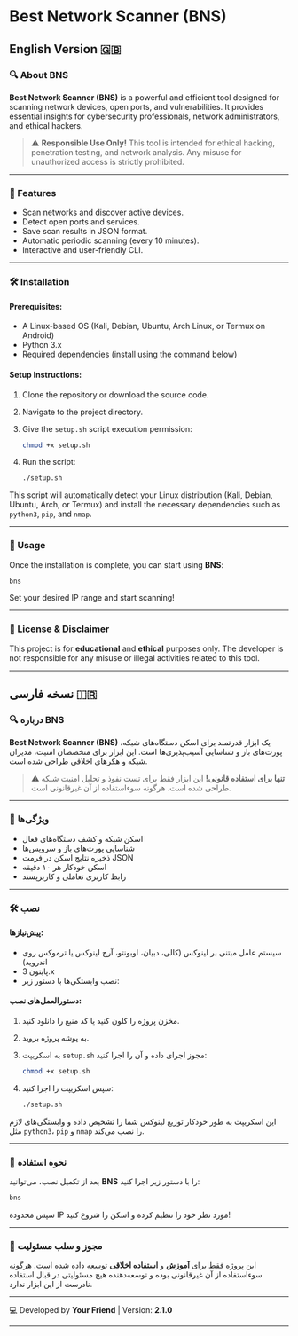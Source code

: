 # Best Network Scanner (BNS)

## English Version 🇬🇧

### 🔍 About BNS
**Best Network Scanner (BNS)** is a powerful and efficient tool designed for scanning network devices, open ports, and vulnerabilities. It provides essential insights for cybersecurity professionals, network administrators, and ethical hackers.

> ⚠️ **Responsible Use Only!** This tool is intended for ethical hacking, penetration testing, and network analysis. Any misuse for unauthorized access is strictly prohibited.

---

### 🚀 Features
- Scan networks and discover active devices.
- Detect open ports and services.
- Save scan results in JSON format.
- Automatic periodic scanning (every 10 minutes).
- Interactive and user-friendly CLI.

---

### 🛠 Installation

#### Prerequisites:
- A Linux-based OS (Kali, Debian, Ubuntu, Arch Linux, or Termux on Android)
- Python 3.x
- Required dependencies (install using the command below)

#### Setup Instructions:

1. Clone the repository or download the source code.
2. Navigate to the project directory.
3. Give the `setup.sh` script execution permission:

   ```bash
   chmod +x setup.sh
   ```

4. Run the script:

   ```bash
   ./setup.sh
   ```

This script will automatically detect your Linux distribution (Kali, Debian, Ubuntu, Arch, or Termux) and install the necessary dependencies such as `python3`, `pip`, and `nmap`.

---

### 📌 Usage
Once the installation is complete, you can start using **BNS**:

```bash
bns
```

Set your desired IP range and start scanning!

---

### 📝 License & Disclaimer
This project is for **educational** and **ethical** purposes only. The developer is not responsible for any misuse or illegal activities related to this tool.

---

## نسخه فارسی 🇮🇷

### 🔍 درباره BNS
**Best Network Scanner (BNS)** یک ابزار قدرتمند برای اسکن دستگاه‌های شبکه، پورت‌های باز و شناسایی آسیب‌پذیری‌ها است. این ابزار برای متخصصان امنیت، مدیران شبکه و هکرهای اخلاقی طراحی شده است.

> ⚠️ **تنها برای استفاده قانونی!** این ابزار فقط برای تست نفوذ و تحلیل امنیت شبکه طراحی شده است. هرگونه سوءاستفاده از آن غیرقانونی است.

---

### 🚀 ویژگی‌ها
- اسکن شبکه و کشف دستگاه‌های فعال
- شناسایی پورت‌های باز و سرویس‌ها
- ذخیره نتایج اسکن در فرمت JSON
- اسکن خودکار هر ۱۰ دقیقه
- رابط کاربری تعاملی و کاربرپسند

---

### 🛠 نصب

#### پیش‌نیازها:
- سیستم عامل مبتنی بر لینوکس (کالی، دبیان، اوبونتو، آرچ لینوکس یا ترموکس روی اندروید)
- پایتون 3.x
- نصب وابستگی‌ها با دستور زیر:

#### دستورالعمل‌های نصب:

1. مخزن پروژه را کلون کنید یا کد منبع را دانلود کنید.
2. به پوشه پروژه بروید.
3. به اسکریپت `setup.sh` مجوز اجرای داده و آن را اجرا کنید:

   ```bash
   chmod +x setup.sh
   ```

4. سپس اسکریپت را اجرا کنید:

   ```bash
   ./setup.sh
   ```

این اسکریپت به طور خودکار توزیع لینوکس شما را تشخیص داده و وابستگی‌های لازم مثل `python3`، `pip` و `nmap` را نصب می‌کند.

---

### 📌 نحوه استفاده
بعد از تکمیل نصب، می‌توانید **BNS** را با دستور زیر اجرا کنید:

```bash
bns
```

سپس محدوده IP مورد نظر خود را تنظیم کرده و اسکن را شروع کنید!

---

### 📝 مجوز و سلب مسئولیت
این پروژه فقط برای **آموزش** و **استفاده اخلاقی** توسعه داده شده است. هرگونه سوءاستفاده از آن غیرقانونی بوده و توسعه‌دهنده هیچ مسئولیتی در قبال استفاده نادرست از این ابزار ندارد.

---

💻 Developed by **Your Friend** | Version: **2.1.0**

---